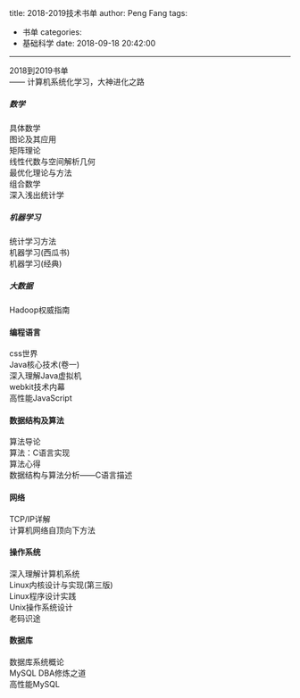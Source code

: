 title: 2018-2019技术书单
author: Peng Fang
tags:
  - 书单
categories:
  - 基础科学
date: 2018-09-18 20:42:00
---
2018到2019书单   
       —— 计算机系统化学习，大神进化之路   
##### 数学   
具体数学  
图论及其应用  
矩阵理论   
线性代数与空间解析几何   
最优化理论与方法  
组合数学  
深入浅出统计学  

##### 机器学习
统计学习方法  
机器学习(西瓜书)  
机器学习(经典)  

##### 大数据
Hadoop权威指南   

#### 编程语言
css世界  
Java核心技术(卷一)  
深入理解Java虚拟机   
webkit技术内幕  
高性能JavaScript  

#### 数据结构及算法
算法导论  
算法：C语言实现  
算法心得  
数据结构与算法分析——C语言描述  

#### 网络
TCP/IP详解  
计算机网络自顶向下方法  


#### 操作系统
深入理解计算机系统  
Linux内核设计与实现(第三版)  
Linux程序设计实践  
Unix操作系统设计   
老码识途  

#### 数据库
数据库系统概论  
MySQL DBA修炼之道  
高性能MySQL  
